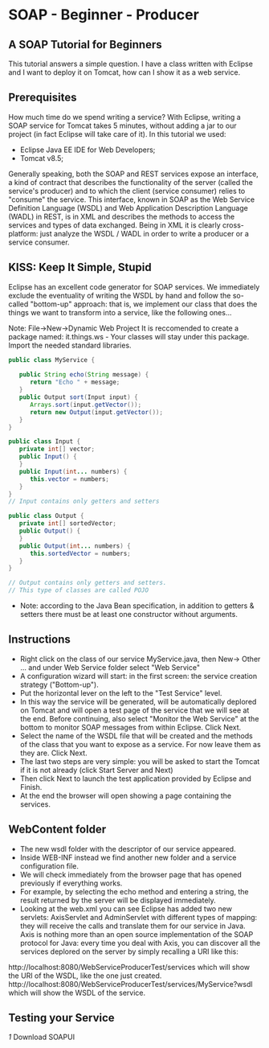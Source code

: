 # SOAP - Beginner - Producer

## A SOAP Tutorial for Beginners
This tutorial answers a simple question. I have a class written with Eclipse and I want to deploy it on Tomcat, how can I show it as a web service.

## Prerequisites
How much time do we spend writing a service?
With Eclipse, writing a SOAP service for Tomcat takes 5 minutes, without adding a jar to our project (in fact Eclipse will take care of it). In this tutorial we used:
- Eclipse Java EE IDE for Web Developers;
- Tomcat v8.5;

Generally speaking, both the SOAP and REST services expose an interface, a kind of contract that describes the functionality of the server (called the service's producer) and to which the client (service consumer) relies to "consume" the service. This interface, known in SOAP as the Web Service Definition Language (WSDL) and Web Application Description Language (WADL) in REST, is in XML and describes the methods to access the services and types of data exchanged. 
Being in XML it is clearly cross-platform: just analyze the WSDL / WADL in order to write a producer or a service consumer.

## KISS: Keep It Simple, Stupid
Eclipse has an excellent code generator for SOAP services.
We immediately exclude the eventuality of writing the WSDL by hand and follow the so-called "bottom-up" approach: that is, we implement our class that does the things we want to transform into a service, like the following ones...


Note: 
File->New->Dynamic Web Project
It is reccomended to create a package named: it.things.ws - Your classes will stay under this package. Import the needed standard libraries.

``` java
public class MyService {
 
   public String echo(String message) {
      return "Echo " + message;
   }  
   public Output sort(Input input) {
      Arrays.sort(input.getVector());
      return new Output(input.getVector());
   }
}

public class Input {
   private int[] vector;
   public Input() {
   }
   public Input(int... numbers) {
      this.vector = numbers;
   } 
}
// Input contains only getters and setters

public class Output {
   private int[] sortedVector;
   public Output() {
   }
   public Output(int... numbers) {
      this.sortedVector = numbers;
   }
}

// Output contains only getters and setters. 
// This type of classes are called POJO

```

* Note: according to the Java Bean specification, in addition to getters & setters there must be at least one constructor without arguments.

## Instructions

- Right click on the class of our service MyService.java, then New-> Other ... and under Web Service folder select "Web Service"
- A configuration wizard will start: in the first screen: the service creation strategy ("Bottom-up").
- Put the horizontal lever on the left to the "Test Service" level.
- In this way the service will be generated, will be automatically deplored on Tomcat and will open a test page of the service that we will see at the end. Before continuing, also select "Monitor the Web Service" at the bottom to monitor SOAP messages from within Eclipse. Click Next.
- Select the name of the WSDL file that will be created and the methods of the class that you want to expose as a service.
For now leave them as they are. Click Next.
- The last two steps are very simple: you will be asked to start the Tomcat if it is not already (click Start Server and Next)
- Then click Next to launch the test application provided by Eclipse and Finish.
- At the end the browser will open showing a page containing the services.

## WebContent folder

- The new wsdl folder with the descriptor of our service appeared. 
- Inside WEB-INF instead we find another new folder and a service configuration file.
- We will check immediately from the browser page that has opened previously if everything works. 
- For example, by selecting the echo method and entering a string, the result returned by the server will be displayed immediately.
- Looking at the web.xml you can see Eclipse has added two new servlets: AxisServlet and AdminServlet with different types of mapping: they will receive the calls and translate them for our service in Java. Axis is nothing more than an open source implementation of the SOAP protocol for Java: every time you deal with Axis, you can discover all the services deplored on the server by simply recalling a URI like this:

http://localhost:8080/WebServiceProducerTest/services which will show the URI of the WSDL, like the one just created.
http://localhost:8080/WebServiceProducerTest/services/MyService?wsdl which will show the WSDL of the service.

## Testing your Service

*1* Download SOAPUI 

